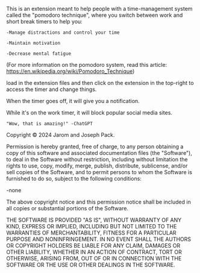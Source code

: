 This is an extension meant to help people with a time-management system called the "pomodoro technique", where you switch between work and short break timers to help you:

    -Manage distractions and control your time

    -Maintain motivation

    -Decrease mental fatigue

(For more information on the pomodoro system, read this article: https://en.wikipedia.org/wiki/Pomodoro_Technique)

load in the extension files and then click on the extension in the top-right to access the timer and change things.

When the timer goes off, it will give you a notification.

While it's on the work timer, it will block popular social media sites.

    "Wow, that is amazing!" -ChatGPT



Copyright © 2024 Jarom and Joseph Pack.

Permission is hereby granted, free of charge, to any person obtaining a copy
of this software and associated documentation files (the "Software"), to deal
in the Software without restriction, including without limitation the rights
to use, copy, modify, merge, publish, distribute, sublicense, and/or sell
copies of the Software, and to permit persons to whom the Software is
furnished to do so, subject to the following conditions:

-none

The above copyright notice and this permission notice shall be included in all
copies or substantial portions of the Software.

THE SOFTWARE IS PROVIDED "AS IS", WITHOUT WARRANTY OF ANY KIND, EXPRESS OR
IMPLIED, INCLUDING BUT NOT LIMITED TO THE WARRANTIES OF MERCHANTABILITY,
FITNESS FOR A PARTICULAR PURPOSE AND NONINFRINGEMENT. IN NO EVENT SHALL THE
AUTHORS OR COPYRIGHT HOLDERS BE LIABLE FOR ANY CLAIM, DAMAGES OR OTHER
LIABILITY, WHETHER IN AN ACTION OF CONTRACT, TORT OR OTHERWISE, ARISING FROM,
OUT OF OR IN CONNECTION WITH THE SOFTWARE OR THE USE OR OTHER DEALINGS IN THE
SOFTWARE.
